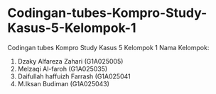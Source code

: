 # Codingan-tubes-Kompro-Study-Kasus-5-Kelompok-1
Codingan tubes Kompro Study Kasus 5 Kelompok 1
Nama Kelompok:
1. Dzaky Alfareza Zahari      (G1A025005)
2. Melzaqi Al-faroh           (G1A025035)
3. Daifullah haffuizh Farrash (G1A025041
4. M.Iksan Budiman            (G1A025043)
   
